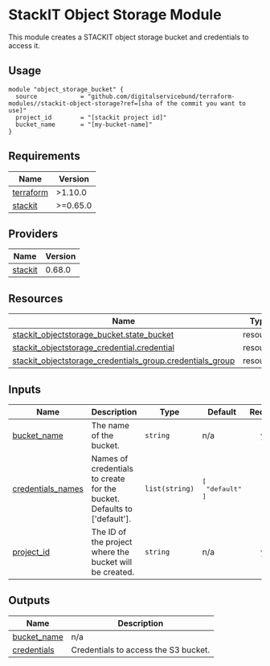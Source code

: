 # StackIT Object Storage Module

This module creates a STACKIT object storage bucket and credentials to access it.

## Usage

```hcl
module "object_storage_bucket" {
  source            = "github.com/digitalservicebund/terraform-modules//stackit-object-storage?ref=[sha of the commit you want to use]"
  project_id        = "[stackit project id]"
  bucket_name       = "[my-bucket-name]"
}
```

<!-- BEGIN_TF_DOCS -->
## Requirements

| Name | Version |
|------|---------|
| <a name="requirement_terraform"></a> [terraform](#requirement\_terraform) | >1.10.0 |
| <a name="requirement_stackit"></a> [stackit](#requirement\_stackit) | >=0.65.0 |

## Providers

| Name | Version |
|------|---------|
| <a name="provider_stackit"></a> [stackit](#provider\_stackit) | 0.68.0 |

## Resources

| Name | Type |
|------|------|
| [stackit_objectstorage_bucket.state_bucket](https://registry.terraform.io/providers/stackitcloud/stackit/latest/docs/resources/objectstorage_bucket) | resource |
| [stackit_objectstorage_credential.credential](https://registry.terraform.io/providers/stackitcloud/stackit/latest/docs/resources/objectstorage_credential) | resource |
| [stackit_objectstorage_credentials_group.credentials_group](https://registry.terraform.io/providers/stackitcloud/stackit/latest/docs/resources/objectstorage_credentials_group) | resource |

## Inputs

| Name | Description | Type | Default | Required |
|------|-------------|------|---------|:--------:|
| <a name="input_bucket_name"></a> [bucket\_name](#input\_bucket\_name) | The name of the bucket. | `string` | n/a | yes |
| <a name="input_credentials_names"></a> [credentials\_names](#input\_credentials\_names) | Names of credentials to create for the bucket. Defaults to ['default']. | `list(string)` | <pre>[<br/>  "default"<br/>]</pre> | no |
| <a name="input_project_id"></a> [project\_id](#input\_project\_id) | The ID of the project where the bucket will be created. | `string` | n/a | yes |

## Outputs

| Name | Description |
|------|-------------|
| <a name="output_bucket_name"></a> [bucket\_name](#output\_bucket\_name) | n/a |
| <a name="output_credentials"></a> [credentials](#output\_credentials) | Credentials to access the S3 bucket. |
<!-- END_TF_DOCS -->
